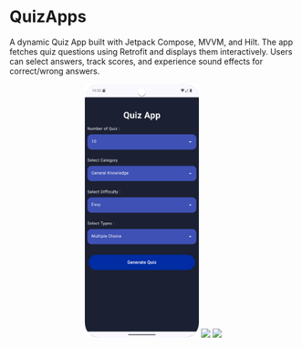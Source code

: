 # QuizApps
A dynamic Quiz App built with Jetpack Compose, MVVM, and Hilt. The app fetches quiz questions using Retrofit and displays them interactively. Users can select answers, track scores, and experience sound effects for correct/wrong answers.

<p align="center">
  <img src="https://github.com/ZannatEvan/QuizApps/blob/1a5be9e2331fc4e7d89232913e6337fd6a980cf4/Screenshot_20250306_103351.png" width="200">
  <img src="image2_url" width="200">
  <img src="image3_url" width="200">
</p>
